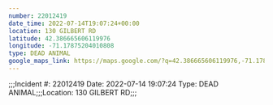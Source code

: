 ```yaml
---
number: 22012419
date_time: 2022-07-14T19:07:24+00:00
location: 130 GILBERT RD
latitude: 42.386665606119976
longitude: -71.17875204010808
type: DEAD ANIMAL
google_maps_link: https://maps.google.com/?q=42.386665606119976,-71.17875204010808
---
```


;;;Incident #: 22012419  Date: 2022-07-14 19:07:24   Type: DEAD ANIMAL;;;Location: 130 GILBERT RD;;;
